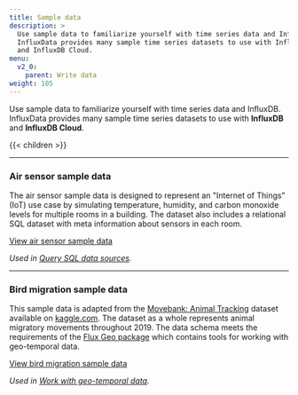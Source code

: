 ```yaml
---
title: Sample data
description: >
  Use sample data to familiarize yourself with time series data and InfluxDB.
  InfluxData provides many sample time series datasets to use with InfluxDB
  and InfluxDB Cloud.
menu:
  v2_0:
    parent: Write data
weight: 105
---
```


Use sample data to familiarize yourself with time series data and InfluxDB.
InfluxData provides many sample time series datasets to use with **InfluxDB** and **InfluxDB Cloud**.

{{< children >}}

---

### Air sensor sample data
The air sensor sample data is designed to represent an "Internet of Things" (IoT) use case
 by simulating temperature, humidity, and carbon monoxide levels for multiple rooms in a building.
The dataset also includes a relational SQL dataset with meta information about sensors in each room.

<a class="btn" href="https://github.com/influxdata/influxdb2-sample-data/tree/master/air-sensor-data" target="\_blank">
  <span class="icon-github"></span> View air sensor sample data
</a>

_Used in [Query SQL data sources](/v2.0/query-data/flux/sql/)._

---

### Bird migration sample data
This sample data is adapted from the [Movebank: Animal Tracking](https://www.kaggle.com/pulkit8595/movebank-animal-tracking)
dataset available on [kaggle.com](https://kaggle.com).
The dataset as a whole represents animal migratory movements throughout 2019.
The data schema meets the requirements of the
[Flux Geo package](https://v2.docs.influxdata.com/v2.0/reference/flux/stdlib/experimental/geo/#geo-schema-requirements)
which contains tools for working with geo-temporal data.

<a class="btn" href="https://github.com/influxdata/influxdb2-sample-data/tree/master/air-sensor-data" target="\_blank">
 <span class="icon-github"></span> View bird migration sample data
</a>

_Used in [Work with geo-temporal data](/v2.0/query-data/flux/geo/)._
